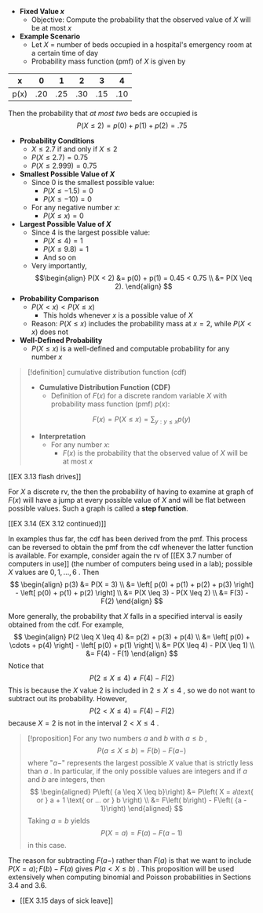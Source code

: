 - **Fixed Value $x$**
	- Objective: Compute the probability that the observed value of $X$ will be at most $x$
- **Example Scenario**
	- Let $X$ = number of beds occupied in a hospital's emergency room at a certain time of day
	- Probability mass function (pmf) of $X$ is given by

| x   | 0    | 1    | 2    | 3    | 4    |
|-----|------|------|------|------|------|
| p(x)| .20  | .25  | .30  | .15  | .10  |

Then the probability that *at most two* beds are occupied is
$$P\left( {X \leq 2}\right) = p\left( 0\right) + p\left( 1\right) + p\left( 2\right) = {.75}$$
- **Probability Conditions**
	- $X \leq 2.7$ if and only if $X \leq 2$
    - $P(X \leq 2.7) = 0.75$
    - $P(X \leq 2.999) = 0.75$
- **Smallest Possible Value of $X$**
	- Since 0 is the smallest possible value:
		- $P(X \leq -1.5) = 0$
	    - $P(X \leq -10) = 0$
    - For any negative number $x$:
		- $P(X \leq x) = 0$
- **Largest Possible Value of $X$**
	- Since 4 is the largest possible value:
	    - $P(X \leq 4) = 1$
	    - $P(X \leq 9.8) = 1$
	    - And so on
	- Very importantly,
$$\begin{align}
P(X < 2) &= p(0) + p(1) = 0.45 < 0.75 \\ 
&= P(X \leq 2).
\end{align}
$$
- **Probability Comparison**
	- $P(X < x) < P(X \leq x)$
		- This holds whenever $x$ is a possible value of $X$
    - Reason: $P(X \leq x)$ includes the probability mass at $x = 2$, while $P(X < x)$ does not
- **Well-Defined Probability**
	- $P(X \leq x)$ is a well-defined and computable probability for any number $x$

> [!definition] cumulative distribution function (cdf)
> - **Cumulative Distribution Function (CDF)**
> 	- Definition of $F(x)$ for a discrete random variable $X$ with probability mass function (pmf) $p(x)$:
> 
> $$F(x) = P(X \leq x) = \sum_{y : y \leq x} p(y) \tag{3.3}$$
>   
> - **Interpretation**
>   - For any number $x$:
>     - $F(x)$ is the probability that the observed value of $X$ will be at most $x$

[[EX 3.13 flash drives]]

For $X$ a discrete rv, the then the probability of having to examine at graph of $F\left( x\right)$ will have a jump at every possible value of $X$ and will be flat between possible values.
Such a graph is called a **step function**.

[[EX 3.14 (EX 3.12 continued)]]

In examples thus far, the cdf has been derived from the pmf. 
This process can be reversed to obtain the pmf from the cdf whenever the latter function is available. 
For example, consider again the rv of [[EX 3.7 number of computers in use]] (the number of computers being used in a lab); possible $X$
values are $0,1,\ldots ,6$ . 
Then
$$
\begin{align}
p(3) &= P(X = 3) \\
     &= \left[ p(0) + p(1) + p(2) + p(3) \right] - \left[ p(0) + p(1) + p(2) \right] \\
     &= P(X \leq 3) - P(X \leq 2) \\
     &= F(3) - F(2)
\end{align}
$$

More generally, the probability that $X$ falls in a specified interval is easily obtained from the cdf. 
For example,
$$
\begin{align}
P(2 \leq X \leq 4) &= p(2) + p(3) + p(4) \\
&= \left[ p(0) + \cdots + p(4) \right] - \left[ p(0) + p(1) \right] \\
&= P(X \leq 4) - P(X \leq 1) \\
&= F(4) - F(1)
\end{align}
$$
Notice that
$$P\left( {2 \leq X \leq 4}\right) \neq F\left( 4\right) - F\left( 2\right)$$
This is because the $X$ value 2 is included in $2 \leq X \leq 4$ , so we do not want to subtract out its probability. 
However,
$$P\left( {2 < X \leq 4}\right) = F\left( 4\right) - F\left( 2\right)$$
because $X = 2$ is not in the interval $2 < X \leq 4$ .

> [!proposition]
> For any two numbers $a$ and $b$ with $a \leq b$ ,
> $$P\left( {a \leq X \leq b}\right) = F\left( b\right) - F\left( {a - }\right)$$
> where "$a -$" represents the largest possible $X$ value that is strictly less than $a$ . 
> In particular, if the only possible values are integers and if $a$ and $b$ are integers, then
> $$
> \begin{aligned}
> P\left( {a \leq X \leq b}\right) 
> &= P\left( X = a\text{ or } a + 1 \text{ or ... or } b \right) \\
> &= F\left( b\right) - F\left( {a - 1}\right)
> \end{aligned}
> $$
> Taking $a = b$ yields
> $$P\left( {X = a}\right) = F\left( a\right) - F\left( {a - 1}\right)$$
>  in this case.

The reason for subtracting $F\left( {a - }\right)$ rather than $F\left( a\right)$ is that we want to include $P\left( {X = a}\right) ;F\left( b\right) - F\left( a\right)$ gives $P\left( {a < X \leq b}\right)$ . 
This proposition will be used extensively when computing binomial and Poisson probabilities in Sections 3.4 and 3.6.
- [[EX 3.15 days of sick leave]]